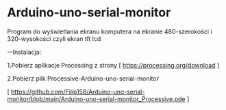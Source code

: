 # Arduino-uno-serial-monitor
Program do wyświetlania ekranu komputera na ekranie 480-szerokości i 320-wysokości czyli ekran tft lcd 

--Instalacja:

1.Pobierz aplikacje Processing z strony [ https://processing.org/download ]

2.Pobierz plik Processive-Arduino-uno-serial-monitor 

[ https://github.com/Filip158/Arduino-uno-serial-monitor/blob/main/Arduino-uno-serial-monitor_Processive.pde ]

